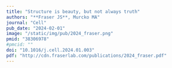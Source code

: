 ```yaml
---
title: "Structure is beauty, but not always truth"
authors: "**Fraser JS**, Murcko MA"
journal: "Cell"
pub_date: "2024-02-01"
image: "/static/img/pub/2024_fraser.png"
pmid: "38306978"
#pmcid: ""
doi: "10.1016/j.cell.2024.01.003"
pdf: "http://cdn.fraserlab.com/publications/2024_fraser.pdf"
---
```

